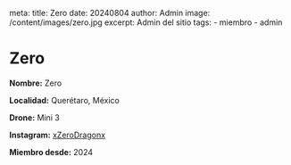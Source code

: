 meta:
  title: Zero
  date: 20240804
  author: Admin
  image: /content/images/zero.jpg
  excerpt: Admin del sitio 
  tags:
    - miembro
    - admin

# Zero

**Nombre:** Zero

**Localidad:** Querétaro, México

**Drone:** Mini 3

**Instagram:** [xZeroDragonx](https://instagram.com/xzerodragonx)

**Miembro desde:** 2024
